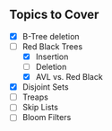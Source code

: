 ## Topics to Cover
- [x] B-Tree deletion
- [ ] Red Black Trees
	- [x] Insertion
	- [ ] Deletion
	- [x] AVL vs. Red Black
- [x] Disjoint Sets
- [ ] Treaps
- [ ] Skip Lists
- [ ] Bloom Filters